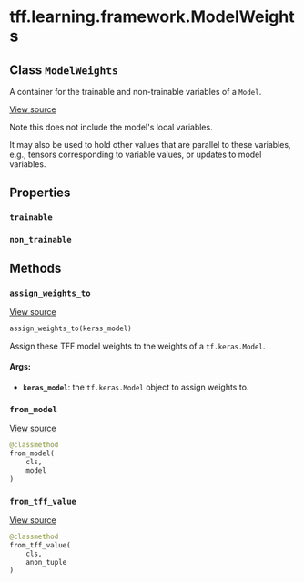 <div itemscope itemtype="http://developers.google.com/ReferenceObject">
<meta itemprop="name" content="tff.learning.framework.ModelWeights" />
<meta itemprop="path" content="Stable" />
<meta itemprop="property" content="trainable"/>
<meta itemprop="property" content="non_trainable"/>
<meta itemprop="property" content="assign_weights_to"/>
<meta itemprop="property" content="from_model"/>
<meta itemprop="property" content="from_tff_value"/>
</div>

# tff.learning.framework.ModelWeights

## Class `ModelWeights`

A container for the trainable and non-trainable variables of a `Model`.

<a target="_blank" href="http://github.com/tensorflow/federated/tree/master/tensorflow_federated/python/learning/model_utils.py">View
source</a>

<!-- Placeholder for "Used in" -->

Note this does not include the model's local variables.

It may also be used to hold other values that are parallel to these variables,
e.g., tensors corresponding to variable values, or updates to model variables.

## Properties

<h3 id="trainable"><code>trainable</code></h3>

<h3 id="non_trainable"><code>non_trainable</code></h3>

## Methods

<h3 id="assign_weights_to"><code>assign_weights_to</code></h3>

<a target="_blank" href="http://github.com/tensorflow/federated/tree/master/tensorflow_federated/python/learning/model_utils.py">View
source</a>

```python
assign_weights_to(keras_model)
```

Assign these TFF model weights to the weights of a `tf.keras.Model`.

#### Args:

*   <b>`keras_model`</b>: the `tf.keras.Model` object to assign weights to.

<h3 id="from_model"><code>from_model</code></h3>

<a target="_blank" href="http://github.com/tensorflow/federated/tree/master/tensorflow_federated/python/learning/model_utils.py">View
source</a>

```python
@classmethod
from_model(
    cls,
    model
)
```

<h3 id="from_tff_value"><code>from_tff_value</code></h3>

<a target="_blank" href="http://github.com/tensorflow/federated/tree/master/tensorflow_federated/python/learning/model_utils.py">View
source</a>

```python
@classmethod
from_tff_value(
    cls,
    anon_tuple
)
```
